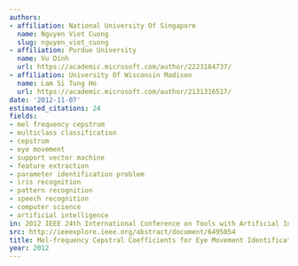 ```yaml
---
authors:
- affiliation: National University Of Singapore
  name: Nguyen Viet Cuong
  slug: nguyen_viet_cuong
- affiliation: Purdue University
  name: Vu Dinh
  url: https://academic.microsoft.com/author/2223184737/
- affiliation: University Of Wisconsin Madison
  name: Lam Si Tung Ho
  url: https://academic.microsoft.com/author/2131316517/
date: '2012-11-07'
estimated_citations: 24
fields:
- mel frequency cepstrum
- multiclass classification
- cepstrum
- eye movement
- support vector machine
- feature extraction
- parameter identification problem
- iris recognition
- pattern recognition
- speech recognition
- computer science
- artificial intelligence
in: 2012 IEEE 24th International Conference on Tools with Artificial Intelligence
src: http://ieeexplore.ieee.org/abstract/document/6495054
title: Mel-frequency Cepstral Coefficients for Eye Movement Identification
year: 2012
---
```

